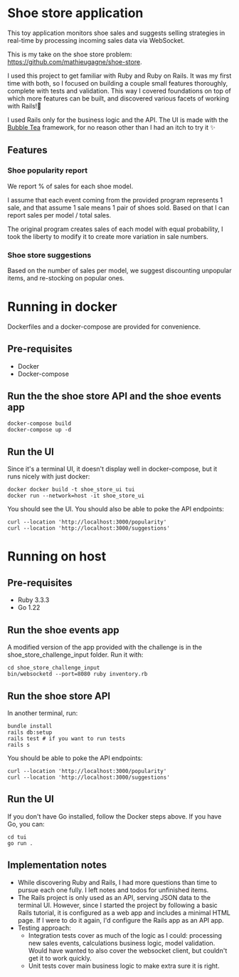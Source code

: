 # Shoe store application

This toy application monitors shoe sales and suggests selling strategies in real-time by processing incoming sales data via WebSocket.

This is my take on the shoe store problem: https://github.com/mathieugagne/shoe-store.

I used this project to get familiar with Ruby and Ruby on Rails. It was my first time with both, so I focused on building a couple small features thoroughly, complete with tests and validation. This way I covered foundations on top of which more features can be built, and discovered various facets of working with Rails!💎

I used Rails only for the business logic and the API. The UI is made with the [Bubble Tea](https://github.com/charmbracelet/bubbletea) framework, for no reason other than I had an itch to try it ✨

## Features

### Shoe popularity report
We report % of sales for each shoe model.

I assume that each event coming from the provided program represents 1 sale, and that assume 1 sale means 1 pair of shoes sold. Based on that I can report sales per model / total sales.

The original program creates sales of each model with equal probability, I took the liberty to modify it to create more variation in sale numbers.

### Shoe store suggestions

Based on the number of sales per model, we suggest discounting unpopular items, and re-stocking on popular ones.

# Running in docker
Dockerfiles and a docker-compose are provided for convenience.

## Pre-requisites
- Docker
- Docker-compose

## Run the the shoe store API and the shoe events app

```
docker-compose build
docker-compose up -d
```

## Run the UI
Since it's a terminal UI, it doesn't display well in docker-compose, but it runs nicely with just docker:
```
docker docker build -t shoe_store_ui tui
docker run --network=host -it shoe_store_ui
```

You should see the UI.
You should also be able to poke the API endpoints:
```
curl --location 'http://localhost:3000/popularity'
curl --location 'http://localhost:3000/suggestions'
```

# Running on host

## Pre-requisites
- Ruby 3.3.3
- Go 1.22

## Run the shoe events app
A modified version of the app provided with the challenge is in the shoe_store_challenge_input folder. Run it with:
```
cd shoe_store_challenge_input
bin/websocketd --port=8080 ruby inventory.rb
```

## Run the shoe store API
In another terminal, run:
```
bundle install
rails db:setup
rails test # if you want to run tests
rails s
```
You should be able to poke the API endpoints:
```
curl --location 'http://localhost:3000/popularity'
curl --location 'http://localhost:3000/suggestions'
```

## Run the UI

If you don't have Go installed, follow the Docker steps above.
If you have Go, you can:
```
cd tui
go run .
```

## Implementation notes
- While discovering Ruby and Rails, I had more questions than time to pursue each one fully. I left notes and todos for unfinished items.
- The Rails project is only used as an API, serving JSON data to the terminal UI. However, since I started the project by following a basic Rails tutorial, it is configured as a web app and includes a minimal HTML page. If I were to do it again, I'd configure the Rails app as an API app.
- Testing approach:
    - Integration tests cover as much of the logic as I could: processing new sales events, calculations business logic, model validation. Would have wanted to also cover the websocket client, but couldn't get it to work quickly.
    - Unit tests cover main business logic to make extra sure it is right.
